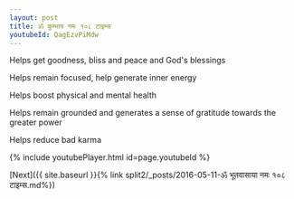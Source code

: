```yaml
---
layout: post
title: ॐ कुम्भाय नमः १०८ टाइम्स
youtubeId: QagEzvPiMdw
---
```

 
 
Helps get goodness, bliss and peace and God's blessings
 
Helps remain focused, help generate inner energy 
 
Helps boost physical and mental health 
 
Helps remain grounded and generates a sense of gratitude towards the greater power 
 
Helps reduce bad karma
 
 
 
 


{% include youtubePlayer.html id=page.youtubeId %}
 
[Next]({{ site.baseurl }}{% link  split2/_posts/2016-05-11-ॐ भूतवासाया नमः १०८ टाइम्स.md%})
 
